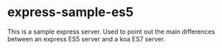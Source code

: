 # express-sample-es5
This is a sample express server. Used to point out the main differences between an express ES5 server and a koa ES7 server.
